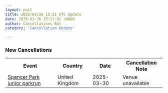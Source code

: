 ```yaml
---
layout: post
title: 2025/03/26 15:21 UTC Update
date: 2025-03-26 15:21:02 +0000
author: Cancellations Bot
category: 'Cancellation Update'

---
```


<h3>New Cancellations</h3>
<div class='hscrollable'>
<table style='width: 100%'>
    <tr>
        <th>Event</th>
        <th>Country</th>
        <th>Date</th>
        <th>Cancellation Note</th>
    </tr>
    <tr>
        <td><a href="https://www.parkrun.org.uk/spencerpark-juniors">Spencer Park junior parkrun</a></td>
        <td>United Kingdom</td>
        <td>2025-03-30</td>
        <td>Venue unavailable</td>
    </tr>
</table>
</div>
